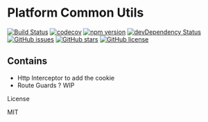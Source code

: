 # Platform Common Utils
[![Build Status](https://travis-ci.org/ketan-gote/projectmsui.svg?branch=master)](https://travis-ci.org/ketan-gote/projectmsui)
[![codecov](https://codecov.io/gh/ketan-gote/projectmsui/branch/master/graph/badge.svg)](https://codecov.io/gh/ketan-gote/projectmsui)
[![npm version](https://badge.fury.io/js/projectmsui.svg)](http://badge.fury.io/js/projectmsui)
[![devDependency Status](https://david-dm.org/ketan-gote/projectmsui/dev-status.svg)](https://david-dm.org/ketan-gote/projectmsui?type=dev)
[![GitHub issues](https://img.shields.io/github/issues/ketan-gote/projectmsui.svg)](https://github.com/ketan-gote/projectmsui/issues)
[![GitHub stars](https://img.shields.io/github/stars/ketan-gote/projectmsui.svg)](https://github.com/ketan-gote/projectmsui/stargazers)
[![GitHub license](https://img.shields.io/badge/license-MIT-blue.svg)](https://raw.githubusercontent.com/ketan-gote/projectmsui/master/LICENSE)

## Contains

<ul>
<li>Http Interceptor to add the cookie
<li> Route Guards ? WIP
</ul
## Only Build Module
Does not and will not contain any demo, so run only ```npm run build:demo```


## License

MIT
